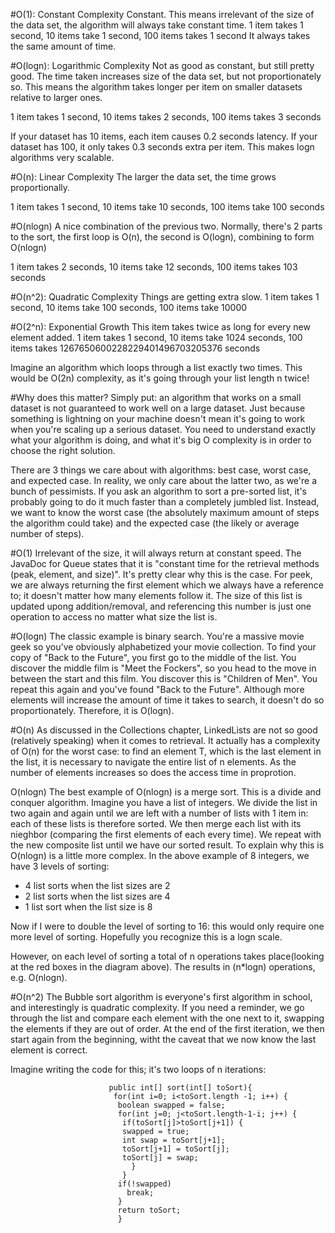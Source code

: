 #O(1): Constant Complexity
Constant. This means irrelevant of the size of the data set, the algorithm will always take constant time.
1 item takes 1 second, 10 items take 1 second, 100 items takes 1 second
It always takes the same amount of time.

#O(logn): Logarithmic Complexity
Not as good as constant, but still pretty good. The time taken increases size of the data set, but not proportionately so.
This means the algorithm takes longer per item on smaller datasets relative to larger ones.

1 item takes 1 second, 10 items takes 2 seconds, 100 items takes 3 seconds

If your dataset has 10 items, each item causes 0.2 seconds latency. If your dataset has 100, it only takes 0.3 seconds extra
per item. This makes logn algorithms very scalable.

#O(n): Linear Complexity
The larger the data set, the time grows proportionally. 

1 item takes 1 second, 10 items take 10 seconds, 100 items take 100 seconds

#O(nlogn)
A nice combination of the previous two. Normally, there's 2 parts to the sort, the first loop is O(n), the second is
O(logn), combining to form O(nlogn)

1 item takes 2 seconds, 10 items take 12 seconds, 100 items takes 103 seconds

#O(n^2): Quadratic Complexity
Things are getting extra slow. 
1 item takes 1 second, 10 items take 100 seconds, 100 items take 10000

#O(2^n): Exponential Growth
This item takes twice as long for every new element added. 
1 item takes 1 second, 10 items take 1024 seconds, 100 items takes
1267650600228229401496703205376 seconds

Imagine an algorithm which loops through a list exactly two times. This would be O(2n) complexity, as it's going through 
your list length n twice!

#Why does this matter?
Simply put: an algorithm that works on a small dataset is not guaranteed to work well on a large dataset. Just because
something is lightning on your machine doesn't mean it's going to work when you're scaling up a serious dataset. You need
to understand exactly what your algorithm is doing, and what it's big O complexity is in order to choose the right solution.

There are 3 things we care about with algorithms: best case, worst case, and expected case. In reality, we only care about
the latter two, as we're a bunch of pessimists. If you ask an algorithm to sort a pre-sorted list, it's probably going to
do it much faster than a completely jumbled list. Instead, we want to know the worst case (the absolutely maximum amount
of steps the algorithm could take) and the expected case (the likely or average number of steps). 

#O(1)
Irrelevant of the size, it will always return at constant speed. The JavaDoc for Queue states that it is "constant
time for the retrieval methods (peak, element, and size)". It's pretty clear why this is the case. For peek, we are always
returning the first element which we always have a reference to; it doesn't matter how many elements follow it. The size of
this list is updated upong addition/removal, and referencing this number is just one operation to access no matter what size
the list is.

#O(logn)
The classic example is binary search. You're a massive movie geek so you've obviously alphabetized your movie collection. 
To find your copy of "Back to the Future", you first go to the middle of the list. You discover the middle film is 
"Meet the Fockers", so you head to the move in between the start and this film. You discover this is "Children of Men".
You repeat this again and you've found "Back to the Future". 
Although more elements will increase the amount of time it takes to search, it doesn't do so proportionately. Therefore,
it is O(logn).

#O(n)
As discussed in the Collections chapter, LinkedLists are not so good (relatively speaking) when it comes to retrieval.
It actually has a complexity of O(n) for the worst case: to find an element T, which is the last element in the list,
it is necessary to navigate the entire list of n elements. As the number of elements increases so does the access time
in proprotion.

O(nlogn) 
The best example of O(nlogn) is a merge sort. This is a divide and conquer algorithm. Imagine you have a list of integers.
We divide the list in two again and again until we are left with a number of lists with 1 item in: each of these lists 
is therefore sorted. We then merge each list with its nieghbor (comparing the first elements of each every time). We 
repeat with the new composite list until we have our sorted result. 
To explain why this is O(nlogn) is a little more complex. In the above example of 8 integers, we have 3 levels of 
sorting:

- 4 list sorts when the list sizes are 2
- 2 list sorts when the list sizes are 4
- 1 list sort when the list size is 8

Now if I were to double the level of sorting to 16: this would only require one more level of sorting. Hopefully you
recognize this is a logn scale.

However, on each level of sorting a total of n operations takes place(looking at the red boxes in the diagram above).
The results in (n*logn) operations, e.g. O(nlogn).

#O(n^2)
The Bubble sort algorithm is everyone's first algorithm in school, and interestingly is quadratic complexity. If you need
a reminder, we go through the list and compare each element with the one next to it, swapping the elements if they are
out of order. At the end of the first iteration, we then start again from the beginning, witht the caveat that we now 
know the last element is correct.

Imagine writing the code for this; it's two loops of n iterations:

                          public int[] sort(int[] toSort){
                           for(int i=0; i<toSort.length -1; i++) {
                            boolean swapped = false;
                            for(int j=0; j<toSort.length-1-i; j++) {
                             if(toSort[j]>toSort[j+1]) {
                             swapped = true;
                             int swap = toSort[j+1];
                             toSort[j+1] = toSort[j];
                             toSort[j] = swap;
                               }
                             }
                            if(!swapped)
                              break;
                            }
                            return toSort;
                            }
                          
























